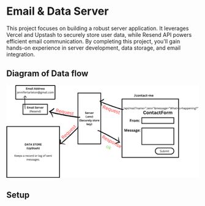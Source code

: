 # Email & Data Server

This project focuses on building a robust server application. It leverages Vercel and Upstash to securely store user data, while Resend API powers efficient email communication. By completing this project, you'll gain hands-on experience in server development, data storage, and email integration.

## Diagram of Data flow

![Data Flow](<dataFlowDiagram.png>)

## Setup

